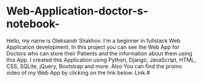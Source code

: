 # Web-Application-doctor-s-notebook-
Hello, my name is Oleksandr Shakhov. I'm a beginner in fullstack Web Application development.
In this project you can see the Web App for Doctors who can store their Patients and the information about them using this App. 
I created this Application using Python, Django, JavaScript, HTML, CSS, SQLite, jQuery, Bootstrap and more. 
Also You can find the promo video of my Web App by clicking on the link below. 
Link #
